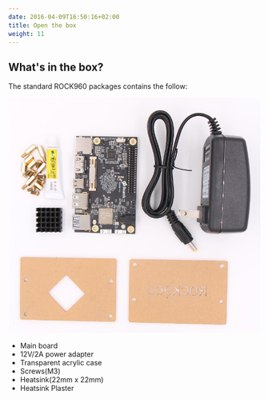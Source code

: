 ```yaml
---
date: 2016-04-09T16:50:16+02:00
title: Open the box
weight: 11
---
```


## What's in the box?

The standard ROCK960 packages contains the follow:

![Package List](/rock960/start/openthebox/images/package_list.jpg)

* Main board
* 12V/2A power adapter
* Transparent acrylic case
* Screws(M3)
* Heatsink(22mm x 22mm)
* Heatsink Plaster 

